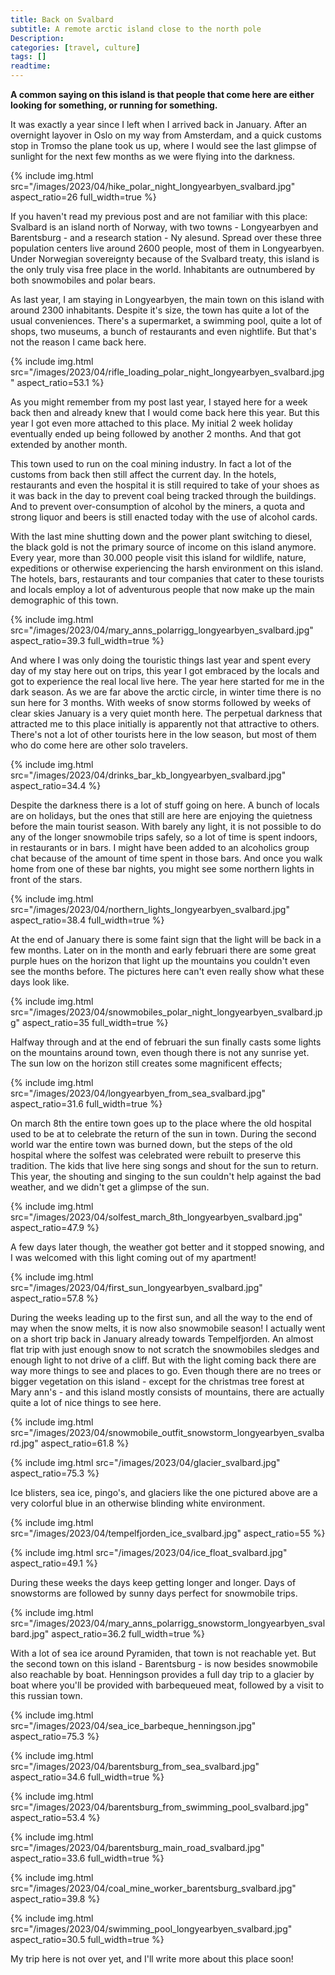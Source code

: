 ```yaml
---
title: Back on Svalbard
subtitle: A remote arctic island close to the north pole
Description:
categories: [travel, culture]
tags: []
readtime:
---
```


**A common saying on this island is that people that come here are either looking for something, or running for something.**

It was exactly a year since I left when I arrived back in January. After an overnight layover in Oslo on my way from Amsterdam, and a quick customs stop in Tromso the plane took us up, where I would see the last glimpse of sunlight for the next few months as we were flying into the darkness.

{% include img.html src="/images/2023/04/hike_polar_night_longyearbyen_svalbard.jpg" aspect_ratio=26 full_width=true %}

If you haven't read my previous post and are not familiar with this place: Svalbard is an island north of Norway, with two towns - Longyearbyen and Barentsburg - and a research station - Ny alesund. Spread over these three population centers live around 2600 people, most of them in Longyearbyen. Under Norwegian sovereignty because of the Svalbard treaty, this island is the only truly visa free place in the world. Inhabitants are outnumbered by both snowmobiles and polar bears.

As last year, I am staying in Longyearbyen, the main town on this island with around 2300 inhabitants. Despite it's size, the town has quite a lot of the usual conveniences. There's a supermarket, a swimming pool, quite a lot of shops, two museums, a bunch of restaurants and even nightlife. But that's not the reason I came back here.

{% include img.html src="/images/2023/04/rifle_loading_polar_night_longyearbyen_svalbard.jpg" aspect_ratio=53.1 %}

As you might remember from my post last year, I stayed here for a week back then and already knew that I would come back here this year. But this year I got even more attached to this place. My initial 2 week holiday eventually ended up being followed by another 2 months. And that got extended by another month.

This town used to run on the coal mining industry. In fact a lot of the customs from back then still affect the current day. In the hotels, restaurants and even the hospital it is still required to take of your shoes as it was back in the day to prevent coal being tracked through the buildings. And to prevent over-consumption of alcohol by the miners, a quota and strong liquor and beers is still enacted today with the use of alcohol cards.

With the last mine shutting down and the power plant switching to diesel, the black gold is not the primary source of income on this island anymore. Every year, more than 30.000 people visit this island for wildlife, nature, expeditions or otherwise experiencing the harsh environment on this island. The hotels, bars, restaurants and tour companies that cater to these tourists and locals employ a lot of adventurous people that now make up the main demographic of this town.

{% include img.html src="/images/2023/04/mary_anns_polarrigg_longyearbyen_svalbard.jpg" aspect_ratio=39.3 full_width=true %}

And where I was only doing the touristic things last year and spent every day of my stay here out on trips, this year I got embraced by the locals and got to experience the real local live here. The year here started for me in the dark season. As we are far above the arctic circle, in winter time there is no sun here for 3 months. With weeks of snow storms followed by weeks of clear skies January is a very quiet month here. The perpetual darkness that attracted me to this place initially is apparently not that attractive to others. There's not a lot of other tourists here in the low season, but most of them who do come here are other solo travelers.

{% include img.html src="/images/2023/04/drinks_bar_kb_longyearbyen_svalbard.jpg" aspect_ratio=34.4 %}

Despite the darkness there is a lot of stuff going on here. A bunch of locals are on holidays, but the ones that still are here are enjoying the quietness before the main tourist season. With barely any light, it is not possible to do any of the longer snowmobile trips safely, so a lot of time is spent indoors, in restaurants or in bars. I might have been added to an alcoholics group chat because of the amount of time spent in those bars. And once you walk home from one of these bar nights, you might see some northern lights in front of the stars.

{% include img.html src="/images/2023/04/northern_lights_longyearbyen_svalbard.jpg" aspect_ratio=38.4 full_width=true %}

At the end of January there is some faint sign that the light will be back in a few months. Later on in the month and early februari there are some great purple hues on the horizon that light up the mountains you couldn't even see the months before. The pictures here can't even really show what these days look like. 

{% include img.html src="/images/2023/04/snowmobiles_polar_night_longyearbyen_svalbard.jpg" aspect_ratio=35 full_width=true %}

Halfway through and at the end of februari the sun finally casts some lights on the mountains around town, even though there is not any sunrise yet. The sun low on the horizon still creates some magnificent effects;

{% include img.html src="/images/2023/04/longyearbyen_from_sea_svalbard.jpg" aspect_ratio=31.6 full_width=true %}

On march 8th the entire town goes up to the place where the old hospital used to be at to celebrate the return of the sun in town. During the second world war the entire town was burned down, but the steps of the old hospital where the solfest was celebrated were rebuilt to preserve this tradition. The kids that live here sing songs and shout for the sun to return. This year, the shouting and singing to the sun couldn't help against the bad weather, and we didn't get a glimpse of the sun.

{% include img.html src="/images/2023/04/solfest_march_8th_longyearbyen_svalbard.jpg" aspect_ratio=47.9 %}

A few days later though, the weather got better and it stopped snowing, and I was welcomed with this light coming out of my apartment!

{% include img.html src="/images/2023/04/first_sun_longyearbyen_svalbard.jpg" aspect_ratio=57.8 %}

During the weeks leading up to the first sun, and all the way to the end of may when the snow melts, it is now also snowmobile season! I actually went on a short trip back in January already towards Tempelfjorden. An almost flat trip with just enough snow to not scratch the snowmobiles sledges and enough light to not drive of a cliff. But with the light coming back there are way more things to see and places to go. Even though there are no trees or bigger vegetation on this island - except for the christmas tree forest at Mary ann's - and this island mostly consists of mountains, there are actually quite a lot of nice things to see here.

{% include img.html src="/images/2023/04/snowmobile_outfit_snowstorm_longyearbyen_svalbard.jpg" aspect_ratio=61.8 %}

{% include img.html src="/images/2023/04/glacier_svalbard.jpg" aspect_ratio=75.3 %}

Ice blisters, sea ice, pingo's, and glaciers like the one pictured above are a very colorful blue in an otherwise blinding white environment.

{% include img.html src="/images/2023/04/tempelfjorden_ice_svalbard.jpg" aspect_ratio=55 %}

{% include img.html src="/images/2023/04/ice_float_svalbard.jpg" aspect_ratio=49.1 %}

During these weeks the days keep getting longer and longer. Days of snowstorms are followed by sunny days perfect for snowmobile trips.

{% include img.html src="/images/2023/04/mary_anns_polarrigg_snowstorm_longyearbyen_svalbard.jpg" aspect_ratio=36.2 full_width=true %}

With a lot of sea ice around Pyramiden, that town is not reachable yet. But the second town on this island - Barentsburg - is now besides snowmobile also reachable by boat. Henningson provides a full day trip to a glacier by boat where you'll be provided with barbequeued meat, followed by a visit to this russian town.

{% include img.html src="/images/2023/04/sea_ice_barbeque_henningson.jpg" aspect_ratio=75.3 %}

{% include img.html src="/images/2023/04/barentsburg_from_sea_svalbard.jpg" aspect_ratio=34.6 full_width=true %}

{% include img.html src="/images/2023/04/barentsburg_from_swimming_pool_svalbard.jpg" aspect_ratio=53.4 %}

{% include img.html src="/images/2023/04/barentsburg_main_road_svalbard.jpg" aspect_ratio=33.6 full_width=true %}

{% include img.html src="/images/2023/04/coal_mine_worker_barentsburg_svalbard.jpg" aspect_ratio=39.8 %}

{% include img.html src="/images/2023/04/swimming_pool_longyearbyen_svalbard.jpg" aspect_ratio=30.5 full_width=true %}

My trip here is not over yet, and I'll write more about this place soon!

